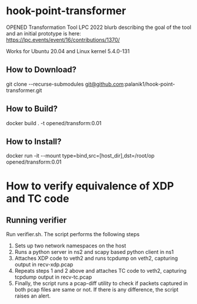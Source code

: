# hook-point-transformer

OPENED Transformation Tool
LPC 2022 blurb describing the goal of the tool and an initial prototype is here: https://lpc.events/event/16/contributions/1370/

Works for Ubuntu 20.04 and Linux kernel 5.4.0-131
## How to Download?
git clone --recurse-submodules git@github.com:palanik1/hook-point-transformer.git

## How to Build?
docker build . -t opened/transform:0.01

## How to Install?
docker run -it  --mount type=bind,src=[host_dir],dst=/root/op opened/transform:0.01

# How to verify equivalence of XDP and TC code

## Running verifier
Run verifier.sh. The script performs the following steps
1. Sets up two network namespaces on the host
2. Runs a python server in ns2 and scapy based python client in ns1
3. Attaches XDP code to veth2 and runs tcpdump on veth2, capturing output in recv-xdp.pcap
4. Repeats steps 1 and 2 above and attaches TC code to veth2, capturing tcpdump output in recv-tc.pcap
5. Finally, the script runs a pcap-diff utility to check if packets captured in both pcap files are same or not. If there is any difference, the script raises an alert.
